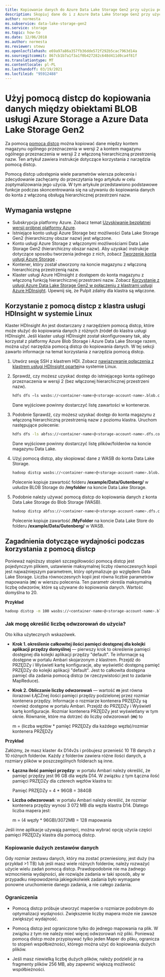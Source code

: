 ```yaml
---
title: Kopiowanie danych do Azure Data Lake Storage Gen2 przy użyciu pomocą distcp | Microsoft Docs
description: Skopiuj dane do i z Azure Data Lake Storage Gen2 przy użyciu narzędzia do kopiowania rozproszonego Apache Hadoop (pomocą distcp).
author: normesta
ms.subservice: data-lake-storage-gen2
ms.service: storage
ms.topic: how-to
ms.date: 12/06/2018
ms.author: normesta
ms.reviewer: stewu
ms.openlocfilehash: e69a97a86a357fb36dde572f292b5cac7963d14a
ms.sourcegitcommit: 867cb1b7a1f3a1f0b427282c648d411d0ca4f81f
ms.translationtype: MT
ms.contentlocale: pl-PL
ms.lasthandoff: 03/19/2021
ms.locfileid: "95912488"
---
```

# <a name="use-distcp-to-copy-data-between-azure-storage-blobs-and-azure-data-lake-storage-gen2"></a>Użyj pomocą distcp do kopiowania danych między obiektami BLOB usługi Azure Storage a Azure Data Lake Storage Gen2

Za pomocą [pomocą distcp](https://hadoop.apache.org/docs/stable/hadoop-distcp/DistCp.html) można kopiować dane między kontem magazynu ogólnego przeznaczenia w wersji 2 a kontem magazynu ogólnego przeznaczenia w wersji 2 z włączoną hierarchiczną przestrzenią nazw. Ten artykuł zawiera instrukcje dotyczące korzystania z narzędzia pomocą distcp.

Pomocą distcp udostępnia wiele parametrów wiersza polecenia i zdecydowanie zachęcamy do przeczytania tego artykułu w celu zoptymalizowania jego użycia. W tym artykule przedstawiono podstawowe funkcje podczas skoncentrowania się na używaniu do kopiowania danych do konta z włączoną obsługą hierarchicznej przestrzeni nazw.

## <a name="prerequisites"></a>Wymagania wstępne

* Subskrypcja platformy Azure. Zobacz temat [Uzyskiwanie bezpłatnej wersji próbnej platformy Azure](https://azure.microsoft.com/pricing/free-trial/).
* Istniejące konto usługi Azure Storage bez możliwości Data Lake Storage Gen2 (hierarchiczny obszar nazw) jest włączone.
* Konto usługi Azure Storage z włączonymi możliwościami Data Lake Storage Gen2 (hierarchiczny obszar nazw). Aby uzyskać instrukcje dotyczące sposobu tworzenia jednego z nich, zobacz [Tworzenie konta usługi Azure Storage](../common/storage-account-create.md) .
* Kontener, który został utworzony na koncie magazynu z włączoną hierarchiczną przestrzenią nazw.
* Klaster usługi Azure HDInsight z dostępem do konta magazynu z włączoną funkcją hierarchicznej przestrzeni nazw. Zobacz [Korzystanie z usługi Azure Data Lake Storage Gen2 w połączeniu z klastrami usługi Azure HDInsight](../../hdinsight/hdinsight-hadoop-use-data-lake-storage-gen2.md?toc=%2fazure%2fstorage%2fblobs%2ftoc.json). Upewnij się, że Pulpit zdalny dla klastra są włączone.

## <a name="use-distcp-from-an-hdinsight-linux-cluster"></a>Korzystanie z pomocą distcp z klastra usługi HDInsight w systemie Linux

Klaster HDInsight An jest dostarczany z narzędziem pomocą distcp, które może służyć do kopiowania danych z różnych źródeł do klastra usługi HDInsight. Jeśli klaster usługi HDInsight został skonfigurowany tak, aby korzystał z platformy Azure Blob Storage i Azure Data Lake Storage razem, można użyć narzędzia pomocą distcp do kopiowania danych. W tej sekcji zawarto informacje na temat korzystania z narzędzia pomocą distcp.

1. Utwórz sesję SSH z klastrem HDI. Zobacz [nawiązywanie połączenia z klastrem usługi HDInsight opartej](../../hdinsight/hdinsight-hadoop-linux-use-ssh-unix.md)na systemie Linux.

2. Sprawdź, czy możesz uzyskać dostęp do istniejącego konta ogólnego przeznaczenia w wersji 2 (bez włączonej hierarchicznej przestrzeni nazw).

    ```bash
    hdfs dfs –ls wasbs://<container-name>@<storage-account-name>.blob.core.windows.net/
    ```

   Dane wyjściowe powinny dostarczyć listę zawartości w kontenerze.

3. Podobnie Sprawdź, czy możesz uzyskać dostęp do konta magazynu z włączoną hierarchiczną przestrzenią nazw z poziomu klastra. Uruchom następujące polecenie:

    ```bash
    hdfs dfs -ls abfss://<container-name>@<storage-account-name>.dfs.core.windows.net/
    ```

    Dane wyjściowe powinny dostarczyć listę plików/folderów na koncie magazynu Data Lake.

4. Użyj pomocą distcp, aby skopiować dane z WASB do konta Data Lake Storage.

    ```bash
    hadoop distcp wasbs://<container-name>@<storage-account-name>.blob.core.windows.net/example/data/gutenberg abfss://<container-name>@<storage-account-name>.dfs.core.windows.net/myfolder
    ```

    Polecenie kopiuje zawartość folderu **/example/Data/Gutenberg/** w usłudze BLOB Storage do **/myfolder** na koncie Data Lake Storage.

5. Podobnie należy używać pomocą distcp do kopiowania danych z konta Data Lake Storage do Blob Storage (WASB).

    ```bash
    hadoop distcp abfss://<container-name>@<storage-account-name>.dfs.core.windows.net/myfolder wasbs://<container-name>@<storage-account-name>.blob.core.windows.net/example/data/gutenberg
    ```

    Polecenie kopiuje zawartość **/MyFolder** na koncie Data Lake Store do folderu **/example/Data/Gutenberg/** w WASB.

## <a name="performance-considerations-while-using-distcp"></a>Zagadnienia dotyczące wydajności podczas korzystania z pomocą distcp

Ponieważ najniższy stopień szczegółowości pomocą distcp jest pojedynczym plikiem, ustawienie maksymalnej liczby równoczesnych kopii jest najważniejszym parametrem, który optymalizuje go względem Data Lake Storage. Liczba równoczesnych kopii jest równa liczbie parametrów mapowania (**m**) w wierszu polecenia. Ten parametr określa maksymalną liczbę odwzorów, które są używane do kopiowania danych. Wartość domyślna to 20.

**Przykład**

```bash
hadoop distcp -m 100 wasbs://<container-name>@<storage-account-name>.blob.core.windows.net/example/data/gutenberg abfss://<container-name>@<storage-account-name>.dfs.core.windows.net/myfolder
```

### <a name="how-do-i-determine-the-number-of-mappers-to-use"></a>Jak mogę określić liczbę odwzorowań do użycia?

Oto kilka użytecznych wskazówek.

* **Krok 1. określenie całkowitej ilości pamięci dostępnej dla kolejki aplikacji przędzy domyślnej** — pierwszy krok to określenie pamięci dostępnej dla kolejki aplikacji przędzy "default". Te informacje są dostępne w portalu Ambari skojarzonym z klastrem. Przejdź do PRZĘDZy i Wyświetl kartę konfiguracje, aby wyświetlić dostępną pamięć PRZĘDZy do kolejki aplikacji "default". Jest to całkowita dostępna pamięć dla zadania pomocą distcp (w rzeczywistości jest to zadanie MapReduce).

* **Krok 2. Obliczanie liczby odwzorowań** — wartość **m** jest równa ilorazowi ŁĄCZnej ilości pamięci przędzy podzielonej przez rozmiar kontenera przędzy. Informacje o rozmiarze kontenera PRZĘDZy są również dostępne w portalu Ambari. Przejdź do PRZĘDZy i Wyświetl kartę konfiguracje. Rozmiar kontenera PRZĘDZy jest wyświetlany w tym oknie. Równanie, które ma dotrzeć do liczby odwzorowań (**m**) to

    m = (liczba węzłów * pamięć PRZĘDZy dla każdego węzła)/rozmiar kontenera PRZĘDZy

**Przykład**

Załóżmy, że masz klaster 4x D14v2s i próbujesz przenieść 10 TB danych z 10 różnych folderów. Każdy z folderów zawiera różne ilości danych, a rozmiary plików w poszczególnych folderach są inne.

* **Łączna ilość pamięci przędzy**: w portalu Ambari należy określić, że pamięć przędzy jest 96 GB dla węzła D14. W związku z tym Łączna ilość pamięci PRZĘDZy dla czterech węzłów klastra to: 

    Pamięć PRZĘDZy = 4 * 96GB = 384GB

* **Liczba odwzorowań**: w portalu Ambari należy określić, że rozmiar kontenera przędzy wynosi 3 072 MB dla węzła klastra D14. Dlatego liczba mapera jest:

    m = (4 węzły * 96GB)/3072MB = 128 mapowania

Jeśli inne aplikacje używają pamięci, można wybrać opcję użycia części pamięci PRZĘDZy klastra dla pomocą distcp.

### <a name="copying-large-datasets"></a>Kopiowanie dużych zestawów danych

Gdy rozmiar zestawu danych, który ma zostać przeniesiony, jest duży (na przykład >1 TB) lub jeśli masz wiele różnych folderów, należy rozważyć użycie wielu zadań pomocą distcp. Prawdopodobnie nie ma żadnego wzmocnienia wydajności, ale rozwiąże zadania w taki sposób, aby w przypadku niepowodzenia jakiegokolwiek zadania było wymagane ponowne uruchomienie danego zadania, a nie całego zadania.

### <a name="limitations"></a>Ograniczenia

* Pomocą distcp próbuje utworzyć maperów o rozmiarze podobnym do optymalizacji wydajności. Zwiększenie liczby mapera może nie zawsze zwiększyć wydajność.

* Pomocą distcp jest ograniczone tylko do jednego mapowania na plik. W związku z tym nie należy mieć więcej odwzorowań niż pliki. Ponieważ pomocą distcp może przypisywać tylko jeden Maper do pliku, ogranicza to stopień współbieżności, którego można użyć do kopiowania dużych plików.

* Jeśli masz niewielką liczbę dużych plików, należy podzielić je na fragmenty plików 256 MB, aby zapewnić większą możliwość współbieżności.